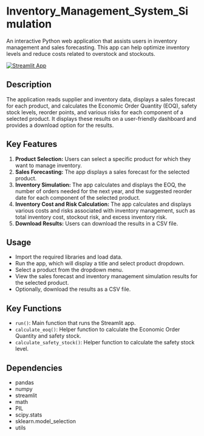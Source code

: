 # Inventory_Management_System_Simulation
An interactive Python web application that assists users in inventory management and sales forecasting. This app can help optimize inventory levels and reduce costs related to overstock and stockouts.

[![Streamlit App](https://static.streamlit.io/badges/streamlit_badge_black_white.svg)](https://jdbotelheiro-inventory-management-system-simulation-app-cns1rf.streamlit.app/)

## Description

The application reads supplier and inventory data, displays a sales forecast for each product, and calculates the Economic Order Quantity (EOQ), safety stock levels, reorder points, and various risks for each component of a selected product. It displays these results on a user-friendly dashboard and provides a download option for the results.

## Key Features

1. **Product Selection:** Users can select a specific product for which they want to manage inventory.
2. **Sales Forecasting:** The app displays a sales forecast for the selected product.
3. **Inventory Simulation:** The app calculates and displays the EOQ, the number of orders needed for the next year, and the suggested reorder date for each component of the selected product.
4. **Inventory Cost and Risk Calculation:** The app calculates and displays various costs and risks associated with inventory management, such as total inventory cost, stockout risk, and excess inventory risk.
5. **Download Results:** Users can download the results in a CSV file.

## Usage

- Import the required libraries and load data.
- Run the app, which will display a title and select product dropdown.
- Select a product from the dropdown menu.
- View the sales forecast and inventory management simulation results for the selected product.
- Optionally, download the results as a CSV file.

## Key Functions

- `run()`: Main function that runs the Streamlit app.
- `calculate_eoq()`: Helper function to calculate the Economic Order Quantity and safety stock.
- `calculate_safety_stock()`: Helper function to calculate the safety stock level.

## Dependencies

- pandas
- numpy
- streamlit
- math
- PIL
- scipy.stats
- sklearn.model_selection
- utils
